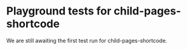 # Playground tests for child-pages-shortcode
We are still awaiting the first test run for child-pages-shortcode.

